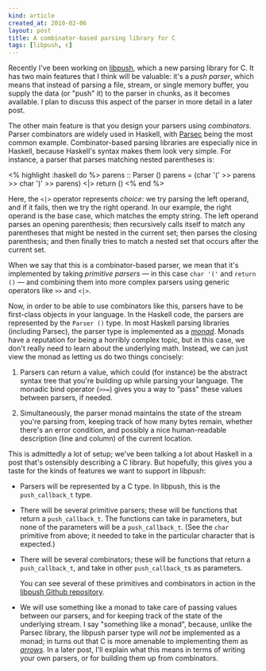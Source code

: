 ```yaml
---
kind: article
created_at: 2010-02-06
layout: post
title: A combinator-based parsing library for C
tags: [libpush, c]
---
```


Recently I've been working on
[libpush](http://github.com/dcreager/libpush/), which a new parsing
library for C.  It has two main features that I think will be
valuable: it's a _push parser_, which means that instead of parsing a
file, stream, or single memory buffer, you supply the data (or "push"
it) to the parser in chunks, as it becomes available.  I plan to
discuss this aspect of the parser in more detail in a later post.

The other main feature is that you design your parsers using
_combinators_.  Parser combinators are widely used in Haskell, with
[Parsec](http://legacy.cs.uu.nl/daan/parsec.html) being the most
common example.  Combinator-based parsing libraries are especially
nice in Haskell, because Haskell's syntax makes them look very simple.
For instance, a parser that parses matching nested parentheses is:

<% highlight :haskell do %>
parens :: Parser ()
parens = (char '(' >> parens >> char ')' >> parens) <|> return ()
<% end %>

Here, the `<|>` operator represents _choice_: we try parsing the left
operand, and if it fails, then we try the right operand.  In our
example, the right operand is the base case, which matches the empty
string.  The left operand parses an opening parenthesis; then
recursively calls itself to match any parentheses that might be nested
in the current set; then parses the closing parenthesis; and then
finally tries to match a nested set that occurs after the current set.

When we say that this is a combinator-based parser, we mean that it's
implemented by taking _primitive parsers_ — in this case `char '('`
and `return ()` — and combining them into more complex parsers using
generic operators like `>>` and `<|>`.

Now, in order to be able to use combinators like this, parsers have to
be first-class objects in your language.  In the Haskell code, the
parsers are represented by the `Parser ()` type.  In most Haskell
parsing libraries (including Parsec), the parser type is implemented
as a
[_monad_](http://en.wikipedia.org/wiki/Monad_%28functional_programming%29).
Monads have a reputation for being a horribly complex topic, but in
this case, we don't really need to learn about the underlying math.
Instead, we can just view the monad as letting us do two things
concisely:

 1. Parsers can return a value, which could (for instance) be the
    abstract syntax tree that you're building up while parsing your
    language.  The monadic bind operator (`>>=`) gives you a way to
    "pass" these values between parsers, if needed.

 2. Simultaneously, the parser monad maintains the state of the stream
    you're parsing from, keeping track of how many bytes remain,
    whether there's an error condition, and possibly a nice
    human-readable description (line and column) of the current
    location.

This is admittedly a lot of setup; we've been talking a lot about
Haskell in a post that's ostensibly describing a C library.  But
hopefully, this gives you a taste for the kinds of features we want to
support in libpush:

 * Parsers will be represented by a C type.  In libpush, this is the
   `push_callback_t` type.

 * There will be several primitive parsers; these will be functions
   that return a `push_callback_t`.  The functions can take in
   parameters, but none of the parameters will be a `push_callback_t`.
   (See the `char` primitive from above; it needed to take in the
   particular character that is expected.)

 * There will be several combinators; these will be functions that
   return a `push_callback_t`, and take in other `push_callback_t`s as
   parameters.

   You can see several of these primitives and combinators in action
   in the [libpush Github
   repository](http://github.com/dcreager/libpush/).

 * We will use something like a monad to take care of passing values
   between our parsers, and for keeping track of the state of the
   underlying stream.  I say "something like a monad", because, unlike
   the Parsec library, the libpush parser type will _not_ be
   implemented as a monad; in turns out that C is more amenable to
   implementing them as [_arrows_](http://www.haskell.org/arrows/).
   In a later post, I'll explain what this means in terms of writing
   your own parsers, or for building them up from combinators.
